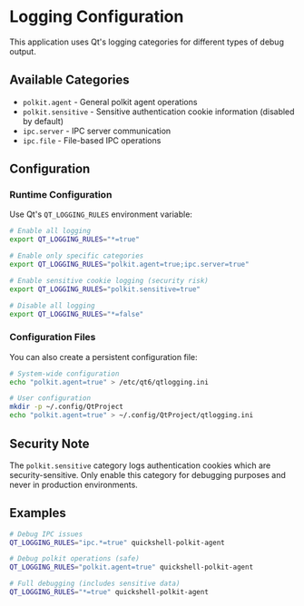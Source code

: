 # Logging Configuration

This application uses Qt's logging categories for different types of debug output.

## Available Categories

- `polkit.agent` - General polkit agent operations
- `polkit.sensitive` - Sensitive authentication cookie information (disabled by default)
- `ipc.server` - IPC server communication 
- `ipc.file` - File-based IPC operations

## Configuration

### Runtime Configuration

Use Qt's `QT_LOGGING_RULES` environment variable:

```bash
# Enable all logging
export QT_LOGGING_RULES="*=true"

# Enable only specific categories
export QT_LOGGING_RULES="polkit.agent=true;ipc.server=true"

# Enable sensitive cookie logging (security risk)
export QT_LOGGING_RULES="polkit.sensitive=true"

# Disable all logging
export QT_LOGGING_RULES="*=false"
```

### Configuration Files

You can also create a persistent configuration file:

```bash
# System-wide configuration
echo "polkit.agent=true" > /etc/qt6/qtlogging.ini

# User configuration  
mkdir -p ~/.config/QtProject
echo "polkit.agent=true" > ~/.config/QtProject/qtlogging.ini
```

## Security Note

The `polkit.sensitive` category logs authentication cookies which are security-sensitive.
Only enable this category for debugging purposes and never in production environments.

## Examples

```bash
# Debug IPC issues
QT_LOGGING_RULES="ipc.*=true" quickshell-polkit-agent

# Debug polkit operations (safe)
QT_LOGGING_RULES="polkit.agent=true" quickshell-polkit-agent

# Full debugging (includes sensitive data)
QT_LOGGING_RULES="*=true" quickshell-polkit-agent
```
